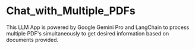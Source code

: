# Chat_with_Multiple_PDFs

This LLM App is powered by Google Gemini Pro and LangChain to process multiple PDF's simultaneously to get desired information  based on documents provided.
